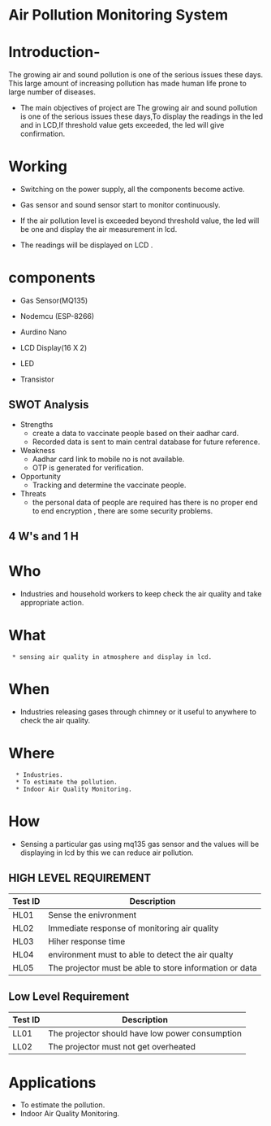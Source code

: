 # Air Pollution Monitoring System
# Introduction-
The growing air and sound pollution is one of the serious issues these days. 
This large amount of increasing pollution has made human life prone to large number of diseases.
* The main objectives of  project are The growing air and sound pollution is one of the serious issues these days,To display the readings in the led  and in LCD,If threshold value gets exceeded, the led  will give confirmation.
#   Working  
* Switching on the power supply, all the components become active.

* Gas sensor and sound sensor start to monitor continuously.

* If the air pollution level is exceeded beyond threshold value, the led will be one and display the air measurement in lcd.
* The readings will be displayed on LCD .
# components
* Gas Sensor(MQ135)
*  Nodemcu (ESP-8266)
 
* Aurdino Nano 
 
* LCD Display(16 X 2)
 
* LED

* Transistor
## SWOT Analysis
* Strengths
    * create a data to vaccinate people based on their aadhar card.
    * Recorded data is sent to main central database for future reference.
* Weakness
    * Aadhar card link to mobile no is not available.
    * OTP is generated for verification.
* Opportunity 
   * Tracking and determine the vaccinate people.
* Threats
   * the personal data of people are required has there is no proper end to end encryption , there are some security problems.
## 4 W's and 1 H
 # Who
  * Industries and household workers to keep check the air quality and take appropriate action.
  # What
     * sensing air quality in atmosphere and display in lcd.
  # When
  * Industries releasing gases through chimney or it useful to anywhere to check the air quality.
  # Where
      * Industries.
      * To estimate the pollution.  
      * Indoor Air Quality Monitoring.  

# How
 * Sensing a particular gas using mq135 gas sensor and the values will be displaying in lcd by this we can reduce air pollution.

## HIGH LEVEL REQUIREMENT
|Test ID  |    Description  |  
-------------|-----------------------------------
|HL01     |    Sense the enivronment | 
|HL02     |    Immediate response of monitoring air quality         |
|HL03     |    Hiher response time    |
|HL04     |    environment must to able to detect the air qualty  |
|HL05     |    The projector must be able to store information or data |
## Low Level Requirement
|Test ID   |  Description | 
------------------|-------------------
|LL01     | The projector should have low power consumption |
|LL02   | The projector must not get overheated |

# Applications 
* To estimate the pollution.  
* Indoor Air Quality Monitoring.  




           

